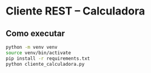 # Cliente REST – Calculadora

## Como executar
```bash
python -m venv venv
source venv/bin/activate
pip install -r requirements.txt
python cliente_calculadora.py
